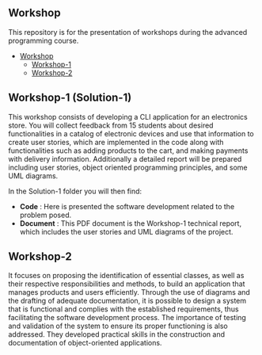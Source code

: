 ## Workshop

This repository is for the presentation of workshops during the advanced programming course.

- [Workshop](#Workshop)
    - [Workshop-1](#Workshop-1 (Solution-1))
    - [Workshop-2](#Workshop-2)
 
## Workshop-1 (Solution-1)

This workshop consists of developing a CLI application for an electronics store. You will collect feedback from 15 students about desired functionalities in a catalog of electronic devices and use that information to create user stories, which are implemented in the code along with functionalities such as adding products to the cart, and making payments with delivery information. Additionally a detailed report will be prepared including user stories, object oriented programming principles, and some UML diagrams.

In the Solution-1 folder you will then find:

- __Code__ : Here is presented the software development related to the problem posed.
- __Document__ : This PDF document is the Workshop-1 technical report, which includes the user stories and UML diagrams of the project.


## Workshop-2
It focuses on proposing the identification of essential classes, as well as their respective responsibilities and methods, to build an application that manages products and users efficiently. Through the use of diagrams and the drafting of adequate documentation, it is possible to design a system that is functional and complies with the established requirements, thus facilitating the software development process. The importance of testing and validation of the system to ensure its proper functioning is also addressed. They developed practical skills in the construction and documentation of object-oriented applications.
